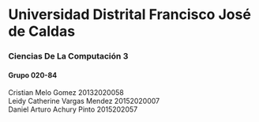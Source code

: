 

<h1>Universidad Distrital Francisco José de Caldas</h1>

<h3>Ciencias De La Computación 3</h3>
<h4>Grupo 020-84</h4>

Cristian Melo Gomez 20132020058 </br>
Leidy Catherine Vargas Mendez 20152020007</br>
Daniel Arturo Achury Pinto 2015202057
